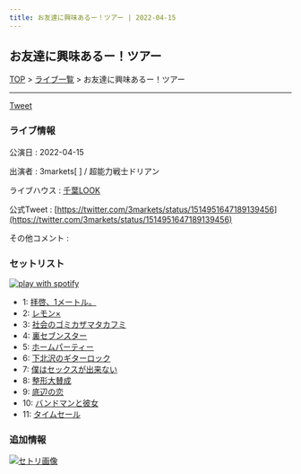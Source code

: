 ```yaml
---
title: お友達に興味あるー！ツアー | 2022-04-15
---
```

## お友達に興味あるー！ツアー

[TOP](/setlist/) > [ライブ一覧](lives.html) > お友達に興味あるー！ツアー

___

<a href="https://twitter.com/share?ref_src=twsrc%5Etfw" data-text="3markets[ ]セットリスト > お友達に興味あるー！ツアー" class="twitter-share-button" data-via="3markets" data-hashtags="3markets" data-related="3markets" data-show-count="false">Tweet</a>

### ライブ情報

公演日
:    2022-04-15

出演者
:    3markets[ ] / 超能力戦士ドリアン

ライブハウス
:    [千葉LOOK](livehouse014.html)

公式Tweet
:    [https://twitter.com/3markets/status/1514951647189139456](https://twitter.com/3markets/status/1514951647189139456)

その他コメント
:    

### セットリスト


[![play with spotify](images/spotify-icon.png)](https://open.spotify.com/playlist/0qrSGni4YU7d0SQCNRQNc9)



*  1: [拝啓、1メートル。](song010.html)
*  2: [レモン×](song003.html)
*  3: [社会のゴミカザマタカフミ](song002.html)
*  4: [裏セブンスター](song017.html)
*  5: [ホームパーティー](song011.html)
*  6: [下北沢のギターロック](song015.html)
*  7: [僕はセックスが出来ない](song006.html)
*  8: [整形大賛成](song005.html)
*  9: [底辺の恋](song008.html)
*  10: [バンドマンと彼女](song009.html)
*  11: [タイムセール](song007.html)


### 追加情報

[![セトリ画像](images/014.jpg)](images/014.jpg)





<script async src="https://platform.twitter.com/widgets.js" charset="utf-8"></script>